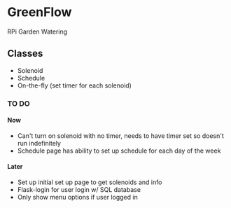 # GreenFlow
RPi Garden Watering

## Classes
* Solenoid
* Schedule
* On-the-fly (set timer for each solenoid)

### TO DO
#### Now
* Can't turn on solenoid with no timer, needs to have timer set so doesn't run indefinitely
* Schedule page has ability to set up schedule for each day of the week

#### Later
* Set up initial set up page to get solenoids and info
* Flask-login for user login w/ SQL database
* Only show menu options if user logged in